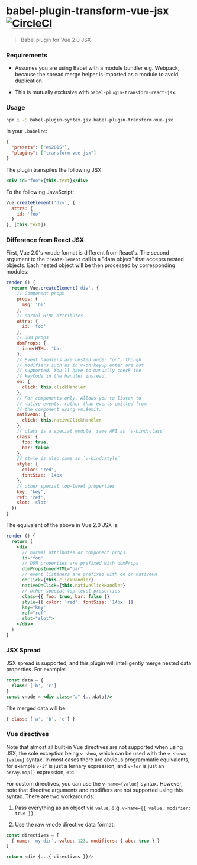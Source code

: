 # babel-plugin-transform-vue-jsx [![CircleCI](https://img.shields.io/circleci/project/vuejs/babel-plugin-transform-vue-jsx.svg?maxAge=2592000)](https://circleci.com/gh/vuejs/babel-plugin-transform-vue-jsx)

> Babel plugin for Vue 2.0 JSX

### Requirements

- Assumes you are using Babel with a module bundler e.g. Webpack, because the spread merge helper is imported as a module to avoid duplication.

- This is mutually exclusive with `babel-plugin-transform-react-jsx`.

### Usage

``` bash
npm i -S babel-plugin-syntax-jsx babel-plugin-transform-vue-jsx
```

In your `.babelrc`:

``` json
{
  "presets": ["es2015"],
  "plugins": ["transform-vue-jsx"]
}
```

The plugin transpiles the following JSX:

``` jsx
<div id="foo">{this.text}</div>
```

To the following JavaScript:

``` js
Vue.createElement('div', {
  attrs: {
    id: 'foo'
  }
}, [this.text])
```

### Difference from React JSX

First, Vue 2.0's vnode format is different from React's. The second argument to the `createElement` call is a "data object" that accepts nested objects. Each nested object will be then processed by corresponding modules:

``` js
render () {
  return Vue.createElement('div', {
    // Component props
    props: {
      msg: 'hi'
    },
    // normal HTML attributes
    attrs: {
      id: 'foo'
    },
    // DOM props
    domProps: {
      innerHTML: 'bar'
    },
    // Event handlers are nested under "on", though
    // modifiers such as in v-on:keyup.enter are not
    // supported. You'll have to manually check the
    // keyCode in the handler instead.
    on: {
      click: this.clickHandler
    },
    // For components only. Allows you to listen to
    // native events, rather than events emitted from
    // the component using vm.$emit.
    nativeOn: {
      click: this.nativeClickHandler
    },
    // class is a special module, same API as `v-bind:class`
    class: {
      foo: true,
      bar: false
    },
    // style is also same as `v-bind:style`
    style: {
      color: 'red',
      fontSize: '14px'
    },
    // other special top-level properties
    key: 'key',
    ref: 'ref',
    slot: 'slot'
  })
}
```

The equivalent of the above in Vue 2.0 JSX is:

``` jsx
render () {
  return (
    <div
      // normal attributes or component props.
      id="foo"
      // DOM properties are prefixed with domProps
      domPropsInnerHTML="bar"
      // event listeners are prefixed with on or nativeOn
      onClick={this.clickHandler}
      nativeOnClick={this.nativeClickHandler}
      // other special top-level properties
      class={{ foo: true, bar: false }}
      style={{ color: 'red', fontSize: '14px' }}
      key="key"
      ref="ref"
      slot="slot">
    </div>
  )
}
```

### JSX Spread

JSX spread is supported, and this plugin will intelligently merge nested data properties. For example:

``` jsx
const data = {
  class: ['b', 'c']
}
const vnode = <div class="a" {...data}/>
```

The merged data will be:

``` js
{ class: ['a', 'b', 'c'] }
```

### Vue directives

Note that almost all built-in Vue directives are not supported when using JSX, the sole exception being `v-show`, which can be used with the `v-show={value}` syntax. In most cases there are obvious programmatic equivalents, for example `v-if` is just a ternary expression, and `v-for` is just an `array.map()` expression, etc.

For custom directives, you can use the `v-name={value}` syntax. However, note that directive arguments and modifiers are not supported using this syntax. There are two workarounds:

1. Pass everything as an object via `value`, e.g. `v-name={{ value, modifier: true }}`

2. Use the raw vnode directive data format:

``` js
const directives = [
  { name: 'my-dir', value: 123, modifiers: { abc: true } }
]

return <div {...{ directives }}/>
```
